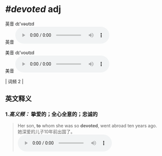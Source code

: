 # ***\#devoted*** adj
英音 dɪ'vəʊtɪd  
英音
<audio src="./media/devoted-B.aac" controls="controls"></audio>

美音 dɪ'voʊtɪd  
美音
<audio src="./media/devoted.aac" controls="controls"></audio>



| 词频 2 |  

英文释义
---
### 1.*高义频：* **挚爱的；全心全意的；忠诚的**  

 > Her son, **to** whom she was so **devoted**, went abroad ten years ago.  
 > 她深爱的儿子10年前出国了。    
<audio src="./media/devoted50.aac" controls="controls"></audio>


